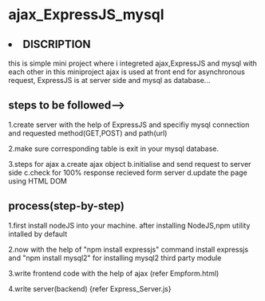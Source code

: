 # ajax_ExpressJS_mysql

## <li/> DISCRIPTION

this is simple mini project where i integreted ajax,ExpressJS and mysql with each other
in this miniproject ajax is used at front end for asynchronous request, ExpressJS is 
at server side and mysql as database...

## steps to be followed-->
  1.create server with the help of ExpressJS and specifiy mysql connection and requested method(GET,POST) and path(url)
  
  2.make sure corresponding table is exit in your mysql database.
  
  3.steps for ajax
      a.create ajax object
      b.initialise and send request to server side
      c.check for 100% response recieved form server
      d.update the page using HTML DOM

## process(step-by-step)

1.first install nodeJS into your machine. after installing NodeJS,npm utility intalled by default 

2.now with the help of "npm install expressjs" command install expressjs and "npm install mysql2" for installing mysql2 third party module

3.write frontend code with the help of ajax (refer Empform.html)

4.write server(backend) {refer Express_Server.js}




  
